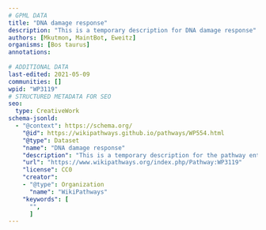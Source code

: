 ```yaml
---
# GPML DATA
title: "DNA damage response"
description: "This is a temporary description for DNA damage response"
authors: [Mkutmon, MaintBot, Eweitz]
organisms: [Bos taurus]
annotations:
  
# ADDITIONAL DATA
last-edited: 2021-05-09
communities: []
wpid: "WP3119"
# STRUCTURED METADATA FOR SEO
seo:
  type: CreativeWork
schema-jsonld:
  - "@context": https://schema.org/
    "@id": https://wikipathways.github.io/pathways/WP554.html
    "@type": Dataset
    "name": "DNA damage response"
    "description": "This is a temporary description for the pathway entitled: DNA damage response"
    "url": "https://www.wikipathways.org/index.php/Pathway:WP3119"
    "license": CC0
    "creator":
    - "@type": Organization
      "name": "WikiPathways"
    "keywords": [
      "",
      ]
---
```

